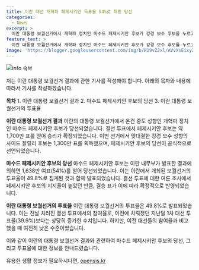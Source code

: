 ```yaml
---
title: 이란 대선 개혁파 페제시키안 득표율 54%로 최종 당선
categories:
  - News
excerpt: >
  이란 대통령 보궐선거에서 개혁파 정치인 마수드 페제시키안 후보가 강경 보수 후보를 누르고 당선되었다. 결선 투표에서 1,700만 표를 얻어 승리를 확정지었으며, 투표율은 49.8%로 과거 대선과 비교하면 여전히 낮지만 최저치였던 1차 대선 투표율(39.9%)보다는 높아졌다. 
feature_text: >
  이란 대통령 보궐선거에서 개혁파 정치인 마수드 페제시키안 후보가 강경 보수 후보를 누르고 당선되었다. 결선 투표에서 1,700만 표를 얻어 승리를 확정지었으며, 투표율은 49.8%로 과거 대선과 비교하면 여전히 낮지만 최저치였던 1차 대선 투표율(39.9%)보다는 높아졌다. 
image: 'https://blogger.googleusercontent.com/img/b/R29vZ2xl/AVvXsEixyZcFfHzMRdzZMjFBmAUKJYCLCGyLL1o632UiGVXcaFdKo_bkvkuCioo0uUKlGfBVcT3P84aROyZIXSBEx3Aw5nCQ3pTgDom1WDC4m8eifvWiAmWEEVb4x6G_l8C0QH225ldMjyaFvpxGEBGNO37VmDTDMHGhJPq73UglMfDca1-0aw/s1600/blogspot.png'
---
```


<p><img src="https://blogger.googleusercontent.com/img/b/R29vZ2xl/AVvXsEixyZcFfHzMRdzZMjFBmAUKJYCLCGyLL1o632UiGVXcaFdKo_bkvkuCioo0uUKlGfBVcT3P84aROyZIXSBEx3Aw5nCQ3pTgDom1WDC4m8eifvWiAmWEEVb4x6G_l8C0QH225ldMjyaFvpxGEBGNO37VmDTDMHGhJPq73UglMfDca1-0aw/s1600/blogspot.png" alt="info 속보" /></p>

<p>저는 이란 대통령 보궐선거 결과에 관한 기사를 작성해야 합니다. 아래의 목차와 내용에 따라서 기사를 작성하겠습니다.</p>

<p><strong>목차</strong>
1. 이란 대통령 보궐선거 결과
2. 마수드 페제시키안 후보의 당선
3. 이란 대통령 보궐선거의 투표율</p>

<p><strong>이란 대통령 보궐선거 결과</strong>
이란의 대통령 보궐선거에서 온건 중도 성향인 개혁파 정치인 마수드 페제시키안 후보가 당선되었습니다. 결선 투표에서 페제시키안 후보는 약 1,700만 표를 얻어 승리가 확정되었습니다. 이번 선거에서 맞대결한 강경 보수 성향의 사이드 잘릴리 후보는 1,300만 표를 획득했으며, 페제시키안 후보의 당선이 공식적으로 선언되었습니다.</p>

<p><strong>마수드 페제시키안 후보의 당선</strong>
마수드 페제시키안 후보는 이란 내무부가 발표한 결과에 의하면 1,638만 여표(54%)를 얻어 당선되었습니다. 이는 이란에서 개최된 보궐선거의 투표율이 49.8%로 집계된 것과 함께 발표되었습니다. 결선 투표에 대한 여론 조사에서 페제시키안 후보의 지지율이 높았던 만큼, 결승 표가 이에 따라 확정적으로 반영되었습니다.</p>

<p><strong>이란 대통령 보궐선거의 투표율</strong>
이란 대통령 보궐선거의 투표율은 49.8%로 발표되었습니다. 이는 전날 치러진 결선 투표에서의 참여율로, 이전에 치뤄졌던 지난달 1차 대선 투표율(39.9%)보다는 상당히 증가한 수치입니다. 하지만, 이전 대선들의 참여율과 비교했을 때 여전히 낮은 수준이었습니다.</p>

<p>이와 같이 이란의 대통령 보궐선거 결과와 관련하여 마수드 페제시키안 후보의 당선, 그리고 투표율에 대한 정보를 안내드렸습니다.</p>
유용한 생활 정보가 필요하시다면, <a href="https://opensis.kr" rel="dofollow">opensis.kr</a>


